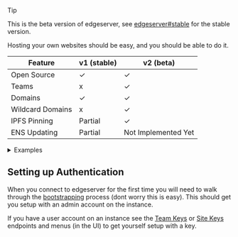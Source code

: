 > [!tip]
> This is the beta version of edgeserver, see [edgeserver#stable](https://github.com/v3xlabs/edgeserver/tree/stable) for the stable version.

Hosting your own websites should be easy, and you should be able to do it.

| Feature          | v1 (stable) | v2 (beta)           |
| ---------------- | ----------- | ------------------- |
| Open Source      | ✓           | ✓                   |
| Teams            | x           | ✓                   |
| Domains          | ✓           | ✓                   |
| Wildcard Domains | x           | ✓                   |
| IPFS Pinning     | Partial     | ✓                   |
| ENS Updating     | Partial     | Not Implemented Yet |

<details>
    <summary>Examples</summary>
    You lost the game.
</details>

## Setting up Authentication

When you connect to edgeserver for the first time you will need to walk through the [bootstrapping](#tag/authentication/POST/auth/bootstrap) process (dont worry this is easy).
This should get you setup with an admin account on the instance.

If you have a user account on an instance see the [Team Keys](#tag/team/POST/team/{team_id}/keys) or [Site Keys](#tag/site/POST/site/{site_id}/keys) endpoints and menus (in the UI) to get yourself setup with a key.
